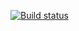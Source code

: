 [![Build status](https://ci.appveyor.com/api/projects/status/hhf9uwm98lw150j0?svg=true)](https://ci.appveyor.com/project/marrinaanna/aqa22-selenide)